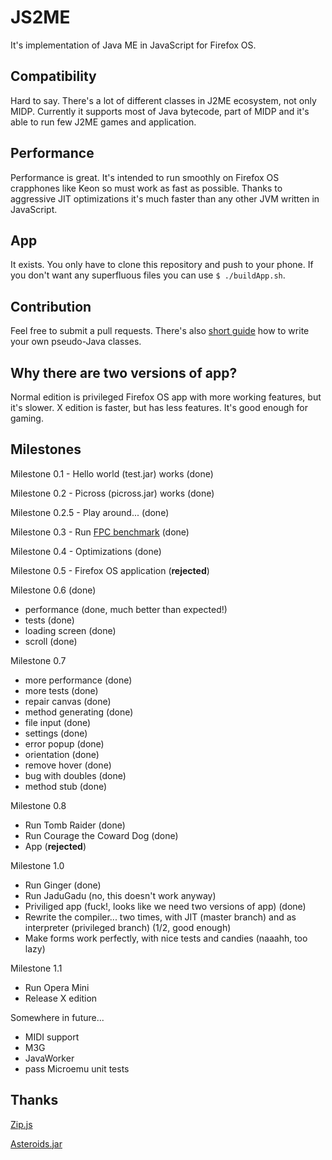 JS2ME
=============

It's implementation of Java ME in JavaScript for Firefox OS.

Compatibility
---------------
Hard to say. There's a lot of different classes in J2ME ecosystem, not only MIDP. Currently it supports most of Java bytecode, part of MIDP and it's able to run few J2ME games and application.

Performance
---------------
Performance is great. It's intended to run smoothly on Firefox OS crapphones like Keon so must work as fast as possible. Thanks to aggressive JIT optimizations it's much faster than any other JVM written in JavaScript.

App
-------
It exists. You only have to clone this repository and push to your phone. If you don't want any superfluous files you can use `$ ./buildApp.sh`.

Contribution
--------------
Feel free to submit a pull requests. There's also [short guide](https://github.com/szatkus/js2me/blob/master/js/me/README) how to write your own pseudo-Java classes.

Why there are  two versions of app?
-----------------------------------
Normal edition is privileged Firefox OS app with more working features, but it's slower.
X edition is faster, but has less features. It's good enough for gaming.

Milestones
--------------
Milestone 0.1 - Hello world (test.jar) works (done)

Milestone 0.2 - Picross (picross.jar) works (done)

Milestone 0.2.5 - Play around... (done)

Milestone 0.3 - Run [FPC benchmark](http://www.dpsoftware.org/) (done)

Milestone 0.4 - Optimizations (done)

Milestone 0.5 - Firefox OS application (**rejected**)

Milestone 0.6 (done)

 * performance (done, much better than expected!)
 * tests (done)
 * loading screen (done)
 * scroll (done)

Milestone 0.7

 * more performance (done)
 * more tests (done)
 * repair canvas (done)
 * method generating (done)
 * file input (done)
 * settings (done)
 * error popup (done)
 * orientation (done)
 * remove hover (done)
 * bug with doubles (done)
 * method stub (done)

Milestone 0.8

 * Run Tomb Raider (done)
 * Run Courage the Coward Dog (done)
 * App (**rejected**)

Milestone 1.0
 * Run Ginger (done)
 * Run JaduGadu (no, this doesn't work anyway)
 * Priviliged app (fuck!, looks like we need two versions of app) (done)
 * Rewrite the compiler... two times, with JIT (master branch) and as interpreter (privileged branch) (1/2, good enough)
 * Make forms work perfectly, with nice tests and candies (naaahh, too lazy)
 
Milestone 1.1
 * Run Opera Mini
 * Release X edition

Somewhere in future...

 * MIDI support
 * M3G
 * JavaWorker
 * pass Microemu unit tests

Thanks
-----------
[Zip.js](https://github.com/gildas-lormeau/zip.js)

[Asteroids.jar](http://jfdoue.free.fr/index.html)
